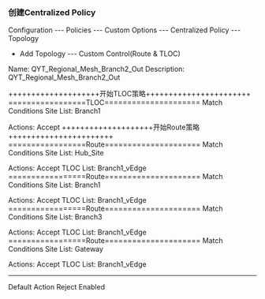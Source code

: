 ### 创建Centralized Policy
Configuration --- Policies --- Custom Options --- Centralized Policy --- Topology

+ Add Topology --- Custom Control(Route & TLOC)

Name: QYT_Regional_Mesh_Branch2_Out
Description: QYT_Regional_Mesh_Branch2_Out

++++++++++++++++++++开始TLOC策略+++++++++++++++++++++++
=================TLOC=====================
Match Conditions
Site List: Branch1

Actions:
Accept
++++++++++++++++++++开始Route策略+++++++++++++++++++++++
=================Route=====================
Match Conditions
Site List: Hub_Site

Actions:
Accept
TLOC List: Branch1_vEdge
=================Route=====================
Match Conditions
Site List: Branch1

Actions:
Accept
TLOC List: Branch1_vEdge
=================Route=====================
Match Conditions
Site List: Branch3

Actions:
Accept
TLOC List: Branch1_vEdge
=================Route=====================
Match Conditions
Site List: Gateway

Actions:
Accept
TLOC List: Branch1_vEdge

------------------------------------------
Default Action
Reject  Enabled